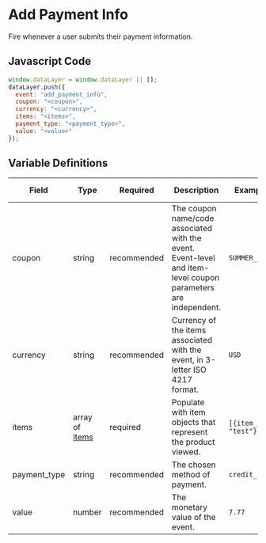 # Add Payment Info

Fire whenever a user submits their payment information.

## Javascript Code

```js
window.dataLayer = window.dataLayer || [];
dataLayer.push({
  event: "add_payment_info",
  coupon: "<coupon>",
  currency: "<currency>",
  items: "<items>",
  payment_type: "<payment_type>",
  value: "<value>"
});
```

## Variable Definitions

|Field|Type|Required|Description|Example|Pattern|Min Length|Max Length|Minimum|Maximum|Multiple Of|
| --- | --- | --- | --- | --- | --- | --- | --- | --- | --- | --- |
|coupon|string|recommended|The coupon name/code associated with the event. Event-level and item-level coupon parameters are independent.|`SUMMER_FUN`|`^[A-Za-z0-9_]+$`
|currency|string|recommended|Currency of the items associated with the event, in 3-letter ISO 4217 format.|`USD`|`^[A-Z]{3}$`|3|3|
|items|array of [items](/schemas/item.md)|required|Populate with item objects that represent the product viewed.|`[{item_id: "test"}]`
|payment_type|string|recommended|The chosen method of payment.|`credit_card`|`^[a-z_]+$`
|value|number|recommended|The monetary value of the event.|`7.77`|`^\d\.\d\d$`|||0.00|
